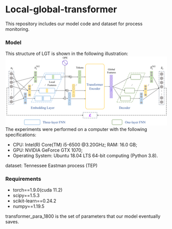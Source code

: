 # Local-global-transformer
This repository includes our model code and dataset for process monitoring.
### Model
This structure of LGT is shown in the following illustration:
![](https://github.com/YiQian-137/Local-global-transformer/blob/main/img/LGT.png)
The experiments were performed on a computer with the following specifications:
* CPU: Intel(R) Core(TM) i5-6500 @3.20GHz; RAM: 16.0 GB;
* GPU: NVIDIA GeForce GTX 1070;
* Operating System: Ubuntu 18.04 LTS 64-bit computing (Python 3.8).

dataset: Tennessee Eastman process (TEP)
### Requirements
* torch==1.9.0(cuda 11.2)
* scipy==1.5.3
* scikit-learn==0.24.2
* numpy==1.19.5

transformer_para_1800 is the set of parameters that our model eventually saves.
